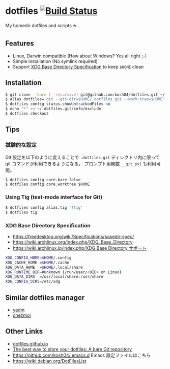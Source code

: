 # dotfiles [![Build Status](https://app.travis-ci.com/kosh04/dotfiles.svg?branch=master)](https://app.travis-ci.com/kosh04/dotfiles)

My homedir dotfiles and scripts ☕

## Features

- Linux, Darwin compatible (How about Windows? Yes all right ;-)
- Simple installation (No symlink required)
- Support [XDG Base Directory Specification] to keep `$HOME` clean

## Installation

```sh
$ git clone --bare [--recursive] git@github.com:kosh04/dotfiles.git ~/.dotfiles.git
$ alias dotfiles='git --git-dir=$HOME/.dotfiles.git --work-tree=$HOME' # or using bin/dotfiles
$ dotfiles config status.showUntrackedFiles no
$ echo "*" >> ~/.dotfiles.git/info/exclude
$ dotfiles checkout
```

## Tips

### 試験的な設定

Git 設定を以下のように変えることで `.dotfiles.git` ディレクトリ内に限って
git コマンドが利用できるようになる。
プロンプト用関数 `__git_ps1` も利用可能。

``` shell
$ dotfiles config core.bare false
$ dotfiles config core.worktree $HOME
```

### Using Tig (text-mode interface for Git)

```sh
$ dotfiles config alias.tig '!tig'
$ dotfiles tig
```

### XDG Base Directory Specification

- https://freedesktop.org/wiki/Specifications/basedir-spec/
- https://wiki.archlinux.org/index.php/XDG_Base_Directory
- [https://wiki.archlinux.jp/index.php/XDG Base Directory サポート](https://wiki.archlinux.jp/index.php/XDG_Base_Directory_%E3%82%B5%E3%83%9D%E3%83%BC%E3%83%88)

```sh
XDG_CONFIG_HOME=$HOME/.config
XDG_CACHE_HOME =$HOME/.cache
XDG_DATA_HOME  =$HOME/.local/share
XDG_RUNTIME_DIR=#unknown (/run/user/<UID> on Linux)
XDG_DATA_DIRS  =/usr/local/share:/usr/share
XDG_CONFIG_DIRS=/etc/xdg
```

## Similar dotfiles manager

- [yadm](https://yadm.io/ "Yet Another Dotfiles Manager")
- [chezmoi](https://www.chezmoi.io/ "Manage your dotfiles across multiple machines")

## Other Links

- [dotfiles.github.io]
- [The best way to store your dotfiles: A bare Git repository](https://www.atlassian.com/git/tutorials/dotfiles)
- https://github.com/kosh04/.emacs.d Emacs 設定ファイルはこちら
- https://wiki.debian.org/DotFilesList

[dotfiles.github.io]:https://dotfiles.github.io/
[XDG Base Directory Specification]:https://specifications.freedesktop.org/basedir-spec/basedir-spec-latest.html
[chezmoi]:https://www.chezmoi.io/
